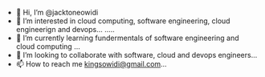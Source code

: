- 👋 Hi, I’m @jacktoneowidi
- 👀 I’m interested in cloud computing, software engineering, cloud engineerign and devops... .....
- 🌱 I’m currently learning fundermentals of software engineering and cloud computing ...
- 💞️ I’m looking to collaborate with software, cloud and devops engineers...
- 📫 How to reach me  kingsowidi@gmail.com...

<!---
jacktoneowidi/jacktoneowidi is a ✨ special ✨ repository because its `README.md` (this file) appears on your GitHub profile.
You can click the Preview link to take a look at your change
